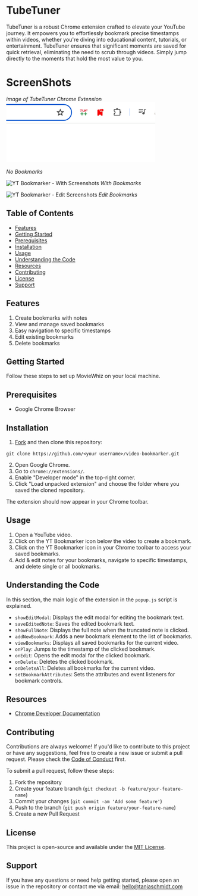 # TubeTuner

TubeTuner is a robust Chrome extension crafted to elevate your YouTube journey. It empowers you to effortlessly bookmark precise timestamps within videos, whether you're diving into educational content, tutorials, or entertainment. TubeTuner ensures that significant moments are saved for quick retrieval, eliminating the need to scrub through videos. Simply jump directly to the moments that hold the most value to you.


# ScreenShots

*image of TubeTuner Chrome Extension*
![image of TubeTuner Chrome Extension](https://github.com/Soumya6Tiwari/TubeTuner/blob/ab30b76b89da15845d3f09f519adbf318e8d3717/screenshots/image%20of%20TubeTuner%20Chrome%20Extension.png)


*No Bookmarks*

![YT Bookmarker - With Screenshots](./img/yt-bookmarker_1.png)
*With Bookmarks*

![YT Bookmarker - Edit Screenshots](./img/yt-bookmarker_2.png)
*Edit Bookmarks*


## Table of Contents
- [Features](#features)
- [Getting Started](#getting-started)
- [Prerequisites](#prerequisites)
- [Installation](#installation)
- [Usage](#usage)
- [Understanding the Code](#understanding-the-code)
- [Resources](#resources)
- [Contributing](#contributing)
- [License](#license)
- [Support](#support)

## Features

1. Create bookmarks with notes
2. View and manage saved bookmarks
3. Easy navigation to specific timestamps
4. Edit existing bookmarks
5. Delete bookmarks

## Getting Started
Follow these steps to set up MovieWhiz on your local machine.

## Prerequisites

- Google Chrome Browser

## Installation
1. [Fork](https://docs.github.com/en/get-started/quickstart/fork-a-repo) and then clone this repository:

```
git clone https://github.com/<your username>/video-bookmarker.git
```
2. Open Google Chrome.
3. Go to `chrome://extensions/`.
4. Enable "Developer mode" in the top-right corner.
5. Click "Load unpacked extension" and choose the folder where you saved the cloned repository.

The extension should now appear in your Chrome toolbar.

## Usage

1. Open a YouTube video.
2. Click on the YT Bookmarker icon below the video to create a bookmark. 
3. Click on the YT Bookmarker icon in your Chrome toolbar to access your saved bookmarks.
4. Add & edit notes for your bookmarks, navigate to specific timestamps, and delete single or all bookmarks.

## Understanding the Code

In this section, the main logic of the extension in the `popup.js` script is explained.

- `showEditModal`: Displays the edit modal for editing the bookmark text.
- `saveEditedNote`: Saves the edited bookmark text.
- `showFullNote`: Displays the full note when the truncated note is clicked.
- `addNewBookmark`: Adds a new bookmark element to the list of bookmarks.
- `viewBookmarks`: Displays all saved bookmarks for the current video.
- `onPlay`: Jumps to the timestamp of the clicked bookmark.
- `onEdit`: Opens the edit modal for the clicked bookmark.
- `onDelete`: Deletes the clicked bookmark.
- `onDeleteAll`: Deletes all bookmarks for the current video.
- `setBookmarkAttributes`: Sets the attributes and event listeners for bookmark controls.

## Resources

- [Chrome Developer Documentation](https://developer.chrome.com/docs/extensions/mv3/)


## Contributing
Contributions are always welcome! If you'd like to contribute to this project or have any suggestions, feel free to create a new issue or submit a pull request. Please check the [Code of Conduct](./CODE_OF_CONDUCT.md) first.

To submit a pull request, follow these steps:
1. Fork the repository
2. Create your feature branch (`git checkout -b feature/your-feature-name`)
3. Commit your changes (`git commit -am 'Add some feature'`)
4. Push to the branch (`git push origin feature/your-feature-name`)
5. Create a new Pull Request

## License

This project is open-source and available under the [MIT License](./LICENSE.md).

## Support

If you have any questions or need help getting started, please open an issue in the repository or contact me via email: <a href="mailto:hello@tanjaschmidt.com">hello@tanjaschmidt.com</a>

